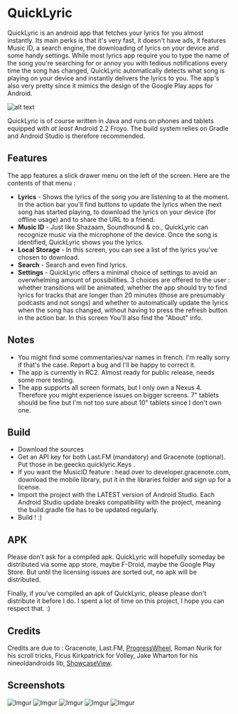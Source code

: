 # QuickLyric

QuickLyric is an android app that fetches your lyrics for you almost instantly. Its main perks is that it's very fast, it doesn't have ads, it features Music ID, a search engine, the downloading of lyrics on your device and some handy settings. While most lyrics app require you to type the name of the song you're searching for or annoy you with tedious notifications every time the song has changed, QuickLyric automatically detects what song is playing on your device and instantly delivers the lyrics to you. The app's also very pretty since it mimics the design of the Google Play apps for Android.

![alt text](http://i.imgur.com/VlSv894.png "Banner Logo")

QuickLyric is of course written in Java and runs on phones and tablets equipped with *at least* Android 2.2 Froyo. The build system relies on Gradle and Android Studio is therefore recommended.

## Features

The app features a slick drawer menu on the left of the screen. Here are the contents of that menu :

* **Lyrics** - Shows the lyrics of the song you are listening to at the moment. In the action bar you'll find buttons to update the lyrics when the next song has started playing, to download the lyrics on your device (for offline usage) and to share the URL to a friend.
* **Music ID** - Just like Shazaam, Soundhound & co., QuickLyric can recognize music via the microphone of the device. Once the song is identified, QuickLyric shows you the lyrics.
* **Local Storage** - In this screen, you can see a list of the lyrics you've chosen to download.
* **Search** - Search and even find lyrics.
* **Settings** - QuickLyric offers a minimal choice of settings to avoid an overwhelming amount of possibilities. 3 choices are offered to the user : whether transitions will be animated, whether the app should try to find lyrics for tracks that are longer than 20 minutes (those are presumably podcasts and not songs) and whether to automatically update the lyrics when the song has changed, without having to press the refresh button in the action bar. In this screen You'll also find the "About" info.

## Notes
* You might find some commentaries/var names in french. I'm really sorry if that's the case. Report a bug and I'll be happy to correct it.
* The app is currently in RC2. Almost ready for public release, needs some more testing.
* The app supports all screen formats, but I only own a Nexus 4. Therefore you might experience issues on bigger screens. 7" tablets should be fine but I'm not too sure about 10" tablets since I don't own one.

## Build
* Download the sources 
* Get an API key for both Last.FM (mandatory) and Gracenote (optional). Put those in be.geecko.quicklyric.Keys .
* If you want the MusicID feature : head over to  developer.gracenote.com, download the mobile library, put it in the libraries folder and sign up for a license.
* Import the project with the LATEST version of Android Studio. Each Android Studio update breaks compatibility with the project, meaning the build.gradle file has to be updated regularly.
* Build ! :)

## APK
Please don't ask for a compiled apk. QuickLyric will hopefully someday be distributed via some app store, maybe F-Droid, maybe the Google Play Store. But until the licensing issues are sorted out, no apk will be distributed.

Finally, if you've compiled an apk of QuickLyric, please please don't distribute it before I do. I spent a lot of time on this project, I hope you can respect that. :)

## Credits

Credits are due to : Gracenote, Last.FM, [ProgressWheel](https://github.com/Todd-Davies/ProgressWheel),  Roman Nurik for his scroll tricks, Ficus Kirkpatrick for Volley, Jake Wharton for his nineoldandroids lib, [ShowcaseView](https://github.com/amlcurran/ShowcaseView).

## Screenshots

![Imgur](http://i.imgur.com/bKq0GLW.png)
![Imgur](http://i.imgur.com/mCTmuGE.png)
![Imgur](http://i.imgur.com/7ZPOTYh.png)
![Imgur](http://i.imgur.com/RtIdK24.png)
![Imgur](http://i.imgur.com/dXlxpmJ.png)
